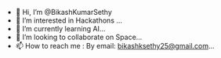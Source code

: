 - 👋 Hi, I’m @BikashKumarSethy
- 👀 I’m interested in Hackathons ...
- 🌱 I’m currently learning AI...
- 💞️ I’m looking to collaborate on Space...
- 📫 How to reach me : By email: bikashksethy25@gmail.com...

<!---
BikashKumarSethy/BikashKumarSethy is a ✨ special ✨ repository because its `README.md` (this file) appears on your GitHub profile.
You can click the Preview link to take a look at your changes.
--->
